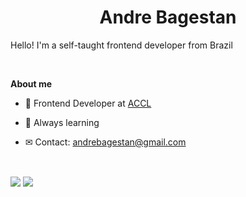 <h1 align="center"><strong>Andre Bagestan</strong></h1>

<p>Hello! I'm a self-taught frontend developer from Brazil</p>

<br />

**About me**

- 💼 Frontend Developer at [ACCL](http://www.accl.com.br/)

- 💪 Always learning

- ✉ Contact: andrebagestan@gmail.com

<br />

<img align="center" src="https://github-readme-stats.vercel.app/api?username=Bagestan&show_icons=true&include_all_commits=true&theme=tokyonight&hide_border=true"/> <img align="center" src="https://github-readme-stats.vercel.app/api/top-langs/?username=Bagestan&layout=compact&theme=tokyonight&hide_border=true" />
